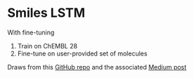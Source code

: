 # Smiles LSTM

With fine-tuning

1. Train on ChEMBL 28
1. Fine-tune on user-provided set of molecules

Draws from this [GitHub repo](https://github.com/bayeslabs/genmol/tree/Sunita/genmol)
and the associated [Medium post](https://medium.com/@sunitachoudhary103/generating-molecules-using-a-char-rnn-in-pytorch-16885fd9394b)